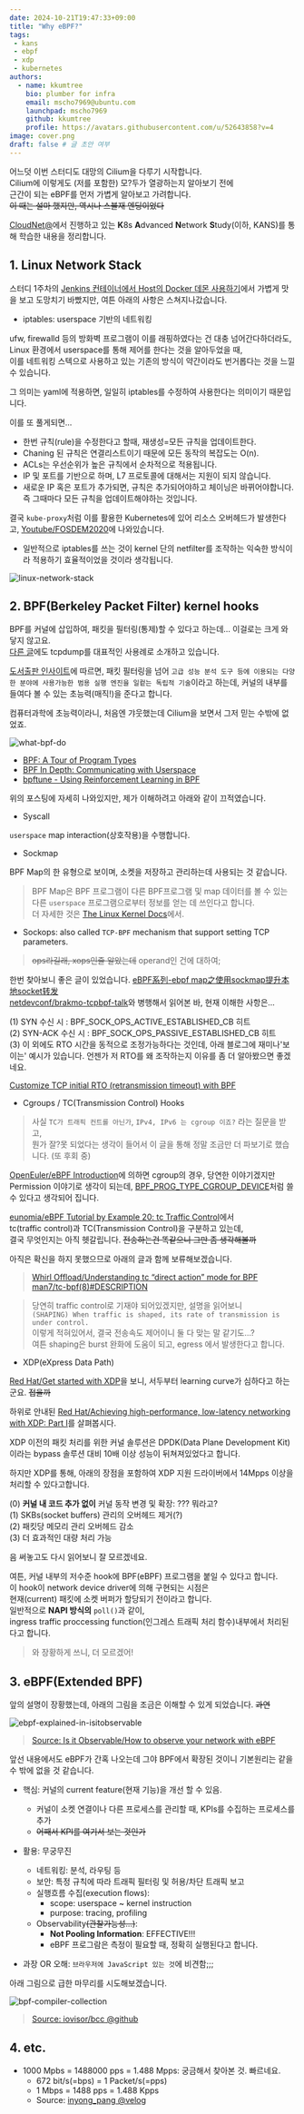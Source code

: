 ```yaml
---
date: 2024-10-21T19:47:33+09:00
title: "Why eBPF?"
tags:
 - kans
 - ebpf
 - xdp
 - kubernetes
authors:
  - name: kkumtree
    bio: plumber for infra
    email: mscho7969@ubuntu.com
    launchpad: mscho7969
    github: kkumtree
    profile: https://avatars.githubusercontent.com/u/52643858?v=4 
image: cover.png
draft: false # 글 초안 여부
---
```


어느덧 이번 스터디도 대망의 Cilium을 다루기 시작합니다.  
Cilium에 이렇게도 (저를 포함한) 모?두가 열광하는지 알아보기 전에  
근간이 되는 eBPF를 먼저 가볍게 알아보고 가려합니다.  
~~이 때는 설마 했지만, 역시나 스불재 엔딩이었다~~  

[CloudNet@](https://gasidaseo.notion.site/CloudNet-Blog-c9dfa44a27ff431dafdd2edacc8a1863)에서 진행하고 있는 **K**8s **A**dvanced **N**etwork **S**tudy(이하, KANS)를 통해 학습한 내용을 정리합니다.  

## 1. Linux Network Stack  

스터디 1주차의 [Jenkins 컨테이너에서 Host의 Docker 데몬 사용하기](https://blog.minseong.xyz/post/kans-1w-container-socket/)에서 가볍게 맛을 보고 도망치기 바빴지만, 여튼 아래의 사항은 스쳐지나갔습니다.  

- iptables: userspace 기반의 네트워킹

ufw, firewalld 등의 방화벽 프로그램이 이를 래핑하였다는 건 대충 넘어간다하더라도,  
Linux 환경에서 userspace를 통해 제어를 한다는 것을 알아두었을 때,  
이를 네트워킹 스텍으로 사용하고 있는 기존의 방식이 약간이라도 번거롭다는 것을 느낄 수 있습니다.  

그 의미는 yaml에 적용하면, 일일히 iptables를 수정하여 사용한다는 의미이기 때문입니다.  

이를 또 풀게되면...  

- 한번 규칙(rule)을 수정한다고 할때, 재생성=모든 규칙을 업데이트한다.  
- Chaning 된 규칙은 연결리스트이기 때문에 모든 동작의 복잡도는 O(n).  
- ACLs는 우선순위가 높은 규칙에서 순차적으로 적용됩니다.  
- IP 및 포트를 기반으로 하며, L7 프로토콜에 대해서는 지원이 되지 않습니다.  
- 새로운 IP 혹은 포트가 추가되면, 규칙은 추가되어야하고 체이닝은 바뀌어야합니다.  
  즉 그때마다 모든 규칙을 업데이트해야하는 것입니다.  

결국 `kube-proxy`처럼 이를 활용한 Kubernetes에 있어 리소스 오버헤드가 발생한다고, [Youtube/FOSDEM2020](https://www.youtube.com/watch?v=lrP7hk-EW4U)에 나와있습니다.  

- 일반적으로 iptables를 쓰는 것이 kernel 단의 netfilter를 조작하는 익숙한 방식이라 적용하기 효율적이었을 것이라 생각됩니다.  

![linux-network-stack](images/linux-network-stack.png)

## 2. BPF(Berkeley Packet Filter) kernel hooks

BPF를 커널에 삽입하여, 패킷을 필터링(통제)할 수 있다고 하는데... 이걸로는 크게 와닿지 않고요.  
[다른 글](https://blog.naver.com/kangdorr/222593265958)에도 tcpdump를 대표적인 사용례로 소개하고 있습니다.  

[도서출판 인사이트](https://blog.insightbook.co.kr/2021/07/19/bpf-%EC%84%B1%EB%8A%A5-%EB%B6%84%EC%84%9D-%EB%8F%84%EA%B5%AC-bpf-%ED%8A%B8%EB%A0%88%EC%9D%B4%EC%8B%B1%EC%9D%84-%ED%86%B5%ED%95%9C-%EB%A6%AC%EB%88%85%EC%8A%A4-%EC%8B%9C%EC%8A%A4%ED%85%9C-%EA%B4%80/)에 따르면, 패킷 필터링을 넘어 `고급 성능 분석 도구 등에 이용되는 다양한 분야에 사용가능한 범용 실행 엔진을 일컽는 독립적 기술`이라고 하는데, 커널의 내부를 들여다 볼 수 있는 초능력(매직!)을 준다고 합니다.  

컴퓨터과학에 초능력이라니, 처음엔 갸웃했는데 Cilium을 보면서 그저 믿는 수밖에 없었죠.  

![what-bpf-do](images/what-bpf-do.png)  

- [BPF: A Tour of Program Types](https://blogs.oracle.com/linux/post/bpf-a-tour-of-program-types)  
- [BPF In Depth: Communicating with Userspace](https://blogs.oracle.com/linux/post/bpf-in-depth-communicating-with-userspace)  
- [bpftune - Using Reinforcement Learning in BPF](https://blogs.oracle.com/linux/post/bpftune-using-reinforcement-learning-in-bpf)  

위의 포스팅에 자세히 나와있지만, 제가 이해하려고 아래와 같이 끄적였습니다.  

- Syscall

`userspace` map interaction(상호작용)을 수행합니다.  

- Sockmap

BPF Map의 한 유형으로 보이며, 소켓을 저장하고 관리하는데 사용되는 것 같습니다.  

> BPF Map은 BPF 프로그램이 다른 BPF프로그램 및 map 데이터를 볼 수 있는 다른 `userspace` 프로그램으로부터 정보를 얻는 데 쓰인다고 합니다.  
> 더 자세한 것은 [The Linux Kernel Docs](https://docs.kernel.org/6.10/bpf/map_sockmap.html)에서.  

- Sockops: also called `TCP-BPF` mechanism that support setting TCP parameters.   

> ~~ops라길래, xops인줄 알았는데~~ operand인 건에 대하여;  

한번 찾아보니 좋은 글이 있었습니다. [eBPF系列-ebpf map之使用sockmap提升本地socket转发](https://jaegerw2016.github.io/posts/2022/11/25/Use-eBPF-map-sockmap-redir-localhost-socket.html)  
[netdevconf/brakmo-tcpbpf-talk](https://netdevconf.info/2.2/papers/brakmo-tcpbpf-talk.pdf)와 병행해서 읽어본 바, 현재 이해한 사항은...  

(1) SYN 수신 시 : BPF_SOCK_OPS_ACTIVE_ESTABLISHED_CB 히트  
(2) SYN-ACK 수신 시 : BPF_SOCK_OPS_PASSIVE_ESTABLISHED_CB 히트  
(3) 이 외에도 RTO 시간을 동적으로 조정가능하다는 것인데, 아래 블로그에 재미나'보이는' 예시가 있습니다. 언젠가 저 RTO를 왜 조작하는지 이유를 좀 더 알아봤으면 좋겠네요.  

[Customize TCP initial RTO (retransmission timeout) with BPF](https://arthurchiao.art/blog/customize-tcp-initial-rto-with-bpf/)  

- Cgroups / TC(Transmission Control) Hooks  

> 사실 `TC가 트래픽 컨트롤 아닌가`, `IPv4, IPv6 는 cgroup 이죠?` 라는 질문을 받고,  
> 뭔가 잘?못 되었다는 생각이 들어서 이 글을 통해 정말 조금만 더 파보기로 했습니다. (또 후회 중)  

[OpenEuler/eBPF Introduction](https://www.openeuler.org/en/blog/MrRlu/2021-01-04-openEuler-eBPF-introduce.html)에 의하면 cgroup의 경우, 당연한 이야기겠지만 Permission 이야기로 생각이 되는데, [BPF_PROG_TYPE_CGROUP_DEVICE](https://docs.ebpf.io/linux/program-type/BPF_PROG_TYPE_CGROUP_DEVICE/)처럼 쓸 수 있다고 생각되어 집니다.  

[eunomia/eBPF Tutorial by Example 20: tc Traffic Control](https://eunomia.dev/tutorials/20-tc/)에서  
tc(traffic control)과 TC(Transmission Control)을 구분하고 있는데,  
결국 무엇인지는 아직 헷갈립니다. ~~전송하는건 똑같으니 그만 좀 생각해볼까~~  

아직은 확신을 하지 못했으므로 아래의 글과 함께 보류해보겠습니다.  
> [Whirl Offload/Understanding tc “direct action” mode for BPF](https://qmonnet.github.io/whirl-offload/2020/04/11/tc-bpf-direct-action/)  
> [man7/tc-bpf(8)#DESCRIPTION](https://www.man7.org/linux/man-pages/man8/tc.8.html#DESCRIPTION)  

> 당연히 traffic control로 기재야 되어있겠지만, 설명을 읽어보니  
> `(SHAPING) When traffic is shaped, its rate of transmission is under control.`  
> 이렇게 적혀있어서, 결국 전송속도 제어이니 둘 다 맞는 말 같기도...?  
> 여튼 shaping은 burst 완화에 도움이 되고, egress 에서 발생한다고 합니다.  

- XDP(eXpress Data Path)

[Red Hat/Get started with XDP](https://developers.redhat.com/blog/2021/04/01/get-started-with-xdp)을 보니, 서두부터 learning curve가 심하다고 하는군요. ~~접을까~~  

하위로 안내된 [Red Hat/Achieving high-performance, low-latency networking with XDP: Part I](https://developers.redhat.com/blog/2018/12/06/achieving-high-performance-low-latency-networking-with-xdp-part-1)를 살펴봅시다.  

XDP 이전의 패킷 처리를 위한 커널 솔루션은 DPDK(Data Plane Development Kit)이라는 bypass 솔루션 대비 10배 이상 성능이 뒤쳐져있었다고 합니다.  

하지만 XDP를 통해, 아래의 장점을 포함하여 XDP 지원 드라이버에서 14Mpps 이상을 처리할 수 있다고합니다. 

(0) **커널 내 코드 추가 없이** 커널 동작 변경 및 확장: ??? 뭐라고?  
(1) SKBs(socket buffers) 관리의 오버헤드 제거(?)  
(2) 패킷당 메모리 관리 오버헤드 감소  
(3) 더 효과적인 대량 처리 가능  

음 써놓고도 다시 읽어보니 잘 모르겠네요. 

여튼, 커널 내부의 저수준 hook에 BPF(eBPF) 프로그램을 붙일 수 있다고 합니다.   
이 hook이 network device driver에 의해 구현되는 시점은  
현재(current) 패킷에 소켓 버퍼가 할당되기 전이라고 합니다.  
일반적으로 **NAPI 방식의** `poll()`과 같이,  
ingress traffic proccessing function(인그레스 트래픽 처리 함수)내부에서 처리된다고 합니다.  

> 와 장황하게 쓰니, 더 모르겠어!  

## 3. eBPF(Extended BPF)  

앞의 설명이 장황했는데, 아래의 그림을 조금은 이해할 수 있게 되었습니다. ~~과연~~  

![ebpf-explained-in-isitobservable](images/ebpf-explained-in-isitobservable.png)  
> [Source: Is it Observable/How to observe your network with eBPF](https://isitobservable.io/observability/kubernetes/how-to-observe-your-network-with-ebpf)

앞선 내용에서도 eBPF가 간혹 나오는데 그야 BPF에서 확장된 것이니 기본원리는 같을 수 밖에 없을 것 같습니다.  

- 핵심: 커널의 current feature(현재 기능)을 개선 할 수 있음.  
  - 커널이 소켓 연결이나 다른 프로세스를 관리할 때, KPIs를 수집하는 프로세스를 추가
  - ~~어째서 KPI를 여기서 보는 것인가~~  

- 활용: 무궁무진  
  - 네트워킹: 분석, 라우팅 등  
  - 보안: 특정 규칙에 따라 트래픽 필터링 및 허용/차단 트래픽 보고
  - 실행흐름 수집(execution flows):  
    - scope: userspace ~ kernel instruction  
    - purpose: tracing, profiling  
  - Observability~~(관찰가능성...)~~:  
    - **Not Pooling Information**: EFFECTIVE!!!  
    - eBPF 프로그람은 측정이 필요할 때, 정확히 실행된다고 합니다.  

- 과장 OR 오해: `브라우저에 JavaScript 있는 것`에 비견함;;;  

아래 그림으로 급한 마무리를 시도해보겠습니다.  

![bpf-compiler-collection](images/bpf-compiler-collection.png)

> [Source: iovisor/bcc @github](https://github.com/iovisor/bcc)

## 4. etc. 

- 1000 Mpbs = 1488000 pps = 1.488 Mpps: 궁금해서 찾아본 것. 빠르네요.  
  - 672 bit/s(=bps) = 1 Packet/s(=pps)  
  - 1 Mbps = 1488 pps = 1.488 Kpps  
  - Source: [inyong_pang @velog](https://velog.io/@inyong_pang/Network-%EB%8D%B0%EC%9D%B4%ED%84%B0-%EB%8B%A8%EC%9C%84-%EB%84%A4%ED%8A%B8%EC%9B%8C%ED%81%AC-%EC%A0%84%EC%86%A1-%EB%8B%A8%EC%9C%84)